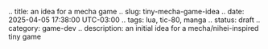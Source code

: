 .. title: an idea for a mecha game
.. slug: tiny-mecha-game-idea
.. date: 2025-04-05 17:38:00 UTC-03:00
.. tags: lua, tic-80, manga
.. status: draft
.. category: game-dev
.. description: an initial idea for a mecha/nihei-inspired tiny game

